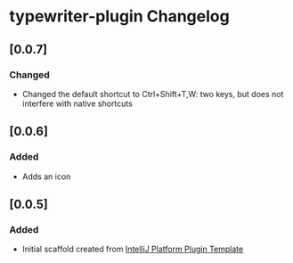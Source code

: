 <!-- Keep a Changelog guide -> https://keepachangelog.com -->

# typewriter-plugin Changelog

## [0.0.7]
### Changed
- Changed the default  shortcut to Ctrl+Shift+T,W: two keys, but does not interfere with native shortcuts

## [0.0.6]
### Added
- Adds an icon

## [0.0.5]
### Added
- Initial scaffold created from [IntelliJ Platform Plugin Template](https://github.com/JetBrains/intellij-platform-plugin-template)
